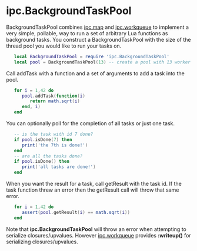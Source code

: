 # ipc.BackgroundTaskPool #

BackgroundTaskPool combines [ipc.map](map.md) and [ipc.workqueue](workqueue.md) to implement
a very simple, pollable, way to run a set of arbitrary Lua functions as background tasks.
You construct a BackgroundTaskPool with the size of the thread pool
you would like to run your tasks on.

```lua
   local BackgroundTaskPool = require 'ipc.BackgroundTaskPool'
   local pool = BackgroundTaskPool(13) -- create a pool with 13 worker threads
```

Call addTask with a function and a set of arguments to add a task into the pool.

```lua
   for i = 1,42 do
      pool.addTask(function(i)
         return math.sqrt(i)
      end, i)
   end
```
You can optionally poll for the completion of all tasks or just one task.

```lua
   -- is the task with id 7 done?
   if pool.isDone(7) then
      print('the 7th is done!')
   end
   -- are all the tasks done?
   if pool.isDone() then
      print('all tasks are done!')
   end
```

When you want the result for a task, call getResult with the task id.
If the task function threw an error then the getResult call will throw that same
error.

```lua
   for i = 1,42 do
      assert(pool.getResult(i) == math.sqrt(i))
   end
```

Note that __ipc.BackgroundTaskPool__ will throw an error when attempting to serialize closures/upvalues.
However [ipc.workqueue](workqueue.md) provides __:writeup()__ for serializing closures/upvalues.
